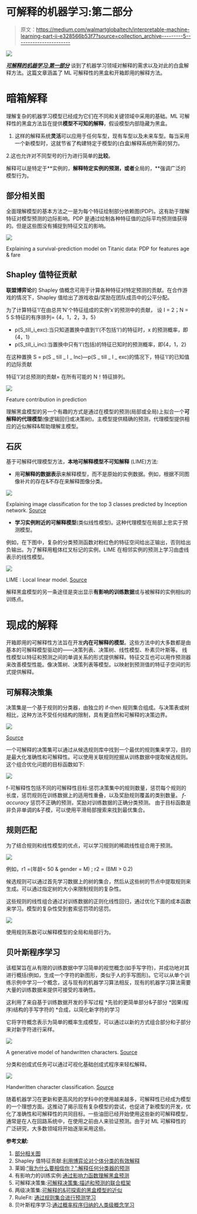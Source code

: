 # 可解释的机器学习:第二部分

> 原文：<https://medium.com/walmartglobaltech/interpretable-machine-learning-part-ii-e328566b53f7?source=collection_archive---------5----------------------->

![](img/a9a58aa5cbe8c0fcd4259320d8c4e51c.png)

[***可解释的机器学习:第一部分***](/walmartlabs/interpretable-machine-learning-part-i-bd1829b42b3a) 谈到了机器学习领域对解释的需求以及对此的白盒解释方法。这篇文章涵盖了 ML 可解释性的黑盒和开箱即用的解释方法。

# 暗箱解释

理解复杂的机器学习模型已经成为它们在不同和关键领域中采用的基础。ML 可解释性的黑盒方法旨在提供**模型不可知的解释**，假设模型内部隐藏为黑盒。

1.  这样的解释系统**灵活**可以应用于任何车型，现有车型以及未来车型。每当采用一个新模型时，这就节省了构建特定于模型的(白盒)解释系统所需的努力。

2.这也允许对不同型号的行为进行简单的**比较**。

解释可以是特定于**实例的，**解释特定实例的预测，或者**全局的，**强调广泛的模型行为。

## 部分相关图

全面理解模型的基本方法之一是为每个特征绘制部分依赖图(PDP)。这有助于理解特征对模型预测的边际影响。PDP 是通过绘制各种特征值的边际平均预测值获得的。但是这些图没有捕捉到特征交互的影响。

![](img/72dc82ebd356b2cd3773cc98bcc2d4bf.png)

Explaining a survival-prediction model on Titanic data: PDP for features age & fare

## Shapley 值特征贡献

**联盟博弈论**的 Shapley 值概念可用于计算各种特征对特定预测的贡献。在合作游戏的情况下，Shapley 值给出了游戏收益/奖励在团队成员中的公平分配。

为了计算特征‘I’在由总共‘N’个特征组成的实例‘x’的预测中的贡献，
设 I = 2；N = 5
S:特征的有序排列= {4，1，2，3，5}

*   p(S_till_i_exc):当只知道置换中直到‘I’(不包括‘I’)的特征时，x 的预测概率，即{4，1}
*   p(S_till_i_inc):当置换中只有‘I’(包括)的特征已知时的预测概率，即{4，1，2}

在这种置换 S = p(S _ till _ I _ Inc)—p(S _ till _ I _ exc)的情况下，特征‘I’的已知值的边际贡献

特征‘I’对总预测的贡献=
在所有可能的 N！特征排列。

![](img/740d726d098351326fd3dd0f4379b4d3.png)

Feature contribution in prediction

理解黑盒模型的另一个有趣的方式是通过在模型的预测(局部或全局)上拟合一个**可解释的代理模型**(像逻辑回归或决策树)。主模型提供精确的预测，代理模型提供相应的近似解释&帮助理解主模型。

## 石灰

基于可解释代理模型方法，**本地可解释模型不可知解释** (LIME)方法:

*   用**可解释的数据表示**来解释模型，而不是原始的实例数据。例如，根据不同图像补片的存在&不存在来解释图像分类。

![](img/ca554cd9babbe00226d1a3f50b884f27.png)

Explaining image classification for the top 3 classes predicted by Inception network. [Source](https://arxiv.org/abs/1602.04938)

*   **学习实例附近的可解释模型**(类似线性模型)。这种代理模型在局部上忠实于预测模型。

例如，在下图中，复杂的分类预测函数对粉红色的特征空间给出正输出，否则给出负输出。为了解释用粗体红叉标记的实例，LIME 在相邻实例的预测上学习由虚线表示的线性模型。

![](img/257f7dab15caf4fd8939c5b1cd02a3ce.png)

LIME : Local linear model. [Source](https://arxiv.org/abs/1602.04938)

解释黑盒模型的另一条途径是突出显示**有影响的训练数据**或与被解释的实例相似的训练点。

# 现成的解释

开箱即用的可解释性方法旨在开发**内在可解释的模型**。这些方法中的大多数都是由基本的可解释模型驱动的——决策列表、决策树、线性模型、朴素贝叶斯等。
线性模型以特征和预测之间的单调关系的形式提供解释。特征交互也可以用作预测器来改善模型性能。像决策树、决策列表等模型。以映射到预测值的特征子空间的形式提供解释。

## 可解释决策集

决策集是一个基于规则的分类器，由独立的 if-then 规则集合组成。与决策表或树相比，这种方法不受任何结构的限制，具有更自然和可解释的决策边界。

![](img/99eaeccf59b5c6fa326fbc3cea2b8d3b.png)

[Source](https://cs.stanford.edu/people/jure/pubs/interpretable-kdd16.pdf)

一个可解释的决策集可以通过从候选规则库中找到一个最优的规则集来学习，目的是最大化准确性和可解释性。可以使用关联规则挖掘从训练数据中提取候选规则。这个组合优化问题的目标函数如下:

![](img/74daa05f2ec0dec66ae7adde2b4889ce.png)

f-可解释性包括不同的可解释性目标:惩罚决策集中的规则数量，惩罚每个规则的长度，惩罚规则在训练数据上的适用性重叠，以及奖励规则覆盖的类别数量。
*f-accuracy* 惩罚不正确的预测，奖励对训练数据的正确分类预测。
由于目标函数是非负非单调的&子模，可以使用平滑局部搜索来找到最优集合。

## 规则匹配

为了结合规则和线性模型的优点，可以学习规则的稀疏线性组合用于预测。

![](img/b72ea5da8102f744a47914100ab975b2.png)

例如，r1 =(年龄< 50 & gender = M) ; r2 = (BMI > 0.2)

候选规则可以通过首先学习数据上的树的集合，然后从这些树的节点中提取规则来生成。可以通过指定树的大小来限制规则的复杂性。

这些规则的线性组合通过对训练数据的正则化线性回归，通过优化下面的成本函数来学习。模型的复杂性受到套索惩罚项的惩罚。

![](img/35b1f61d8b4a5ea36b5c164087ddc335.png)

使用规则系数可以解释模型的全局和局部行为。

## 贝叶斯程序学习

该框架旨在从有限的训练数据中学习简单的视觉概念(如手写字符)，并成功地对其进行概括(例如，生成一个字符的新图形，类似于人的手写图形)。它可以从单个训练示例中学习一个概念，这与现有的机器学习算法相反，现有的机器学习算法需要大量的训练数据来提供可接受的准确性。

这利用了来自基于训练数据开发的手写过程
*先验的更简单部分&子部分
*因果(程序)结构的手写字符的
*合成，以简化新字符的学习

它将字符概念表示为简单的概率生成模型，可以通过以新的方式组合部分和子部分来对新字符进行采样。

![](img/d16b7df97955e526c5a4c288b88ae7a3.png)

A generative model of handwritten characters. [Source](http://web.mit.edu/cocosci/Papers/Science-2015-Lake-1332-8.pdf)

分类和创成式任务可以通过可视化基础创成式程序来轻松解释。

![](img/054279137012d9af7b92bbe54103b3dc.png)

Handwritten character classification. [Source](http://web.mit.edu/cocosci/Papers/Science-2015-Lake-1332-8.pdf)

随着机器学习在更新和更高风险的学科中的使用越来越多，可解释性已经成为模型的一个理想方面。这推动了揭示现有复杂模型的尝试，也促进了新模型的开发，优化了准确性和可解释性的共同目标。一些油田已经开始使用这些新的可解释模型，通常是在人在回路系统中，在使用之前由人来验证预测。由于对 ML 可解释性的广泛研究，大多数领域将开始逐渐采用这些。

**参考文献:**

1.  [部分相关图](https://statweb.stanford.edu/~jhf/ftp/trebst.pdf)
2.  Shapley 值特征贡献:[利用博弈论对个体分类的有效解释](https://dl.acm.org/citation.cfm?id=1756007)
3.  莱姆:[“我为什么要相信你？”:解释任何分类器的预测](https://arxiv.org/abs/1602.04938)
4.  有影响力的训练实例:[通过影响力函数理解黑盒预测](https://arxiv.org/abs/1703.04730)
5.  可解释决策集:[可解释决策集:描述和预测的联合框架](https://cs.stanford.edu/people/jure/pubs/interpretable-kdd16.pdf)
6.  两级决策集:[可解释的&可探索的黑盒模型的近似](https://arxiv.org/abs/1707.01154)
7.  RuleFit: [通过规则集合进行预测学习](https://arxiv.org/abs/0811.1679)
8.  贝叶斯程序学习:[通过概率程序归纳的人类级概念学习](http://web.mit.edu/cocosci/Papers/Science-2015-Lake-1332-8.pdf)